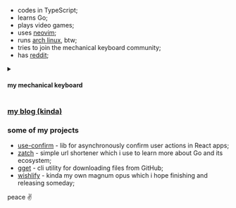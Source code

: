 - codes in TypeScript;
- learns Go;
- plays video games;
- uses [neovim](https://github.com/neovim/neovim);
- runs [arch linux](https://archlinux.org/), btw;
- tries to join the mechanical keyboard community;
- has [reddit](https://www.reddit.com/user/daniil-tsivinsky);

<details>
  <summary><h4>my mechanical keyboard</h4></summary>
  
  Keychron K6 with hotswap. currently using Gateron pro milk yellow with PBT keycaps; all came from Aliexpress :)
  
  <img src="./keyboard.jpg" alt="keyboard should be here" />
</details>

### [my blog (kinda)](https://github.com/tsivinsky/blog)

### some of my projects

- [use-confirm](https://github.com/tsivinsky/use-confirm) - lib for asynchronously confirm user actions in React apps;
- [zatch](https://github.com/tsivinsky/zatch) - simple url shortener which i use to learn more about Go and its ecosystem;
- [gget](https://github.com/tsivinsky/gget) - cli utility for downloading files from GitHub;
- [wishlify](https://github.com/tsivinsky/wishlify) - kinda my own magnum opus which i hope finishing and releasing someday;

peace ✌️
